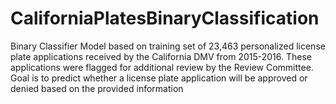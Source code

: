# CaliforniaPlatesBinaryClassification
Binary Classifier Model based on training set of 23,463 personalized license plate applications received by the California DMV from 2015-2016. These applications were flagged for additional review by the Review Committee. Goal is to predict whether a license plate application will be approved or denied based on the provided information
